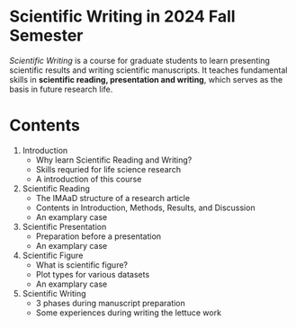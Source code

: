 # Scientific Writing in 2024 Fall Semester
*Scientific Writing* is a course for graduate students to learn presenting scientific results and writing scientific manuscripts. It teaches fundamental skills in **scientific reading, presentation and writing**, which serves as the basis in future research life.

# Contents
1. Introduction
    * Why learn Scientific Reading and Writing?
    * Skills requried for life science research
    * A introduction of this course
2. Scientific Reading
    * The IMAaD structure of a research article
    * Contents in Introduction, Methods, Results, and Discussion
    * An examplary case
3. Scientific Presentation
    * Preparation before a presentation
    * An examplary case
4. Scientific Figure
    * What is scientific figure?
    * Plot types for various datasets
    * An examplary case
5. Scientific Writing
    * 3 phases during manuscript preparation
    * Some experiences during writing the lettuce work
